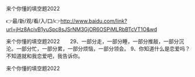 来个你懂的填空题2022

👉最/新/观/看/入/口/👉http://www.baidu.com/link?url=jHz8AcivB1yuSpc8sJSrNM3GjOR6OSPiMLRbBTcVT1O&wd

来个你懂的填空题2022　　29、一部分走，一部分睡，一部分推敲，一部分沉沦。一部分忙，一部分累，一部分烦恼，一部分领会。
	9、你知道什么是恋爱吗？不知道就和我恋爱吧，我告诉你。


来个你懂的填空题2022
